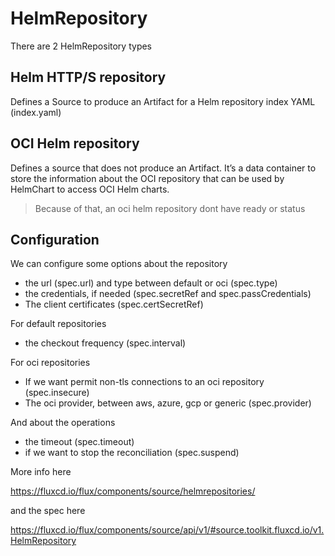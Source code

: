 # HelmRepository

There are 2 HelmRepository types

## Helm HTTP/S repository

Defines a Source to produce an Artifact for a Helm repository index YAML (index.yaml)

## OCI Helm repository

Defines a source that does not produce an Artifact. It’s a data container to store the information about the OCI repository that can be used by HelmChart to access OCI Helm charts.

> Because of that, an oci helm repository dont have ready or status

## Configuration

We can configure some options about the repository

- the url (spec.url) and type between default or oci (spec.type)
- the credentials, if needed (spec.secretRef and spec.passCredentials)
- The client certificates (spec.certSecretRef)

For default repositories

- the checkout frequency (spec.interval)

For oci repositories

- If we want permit non-tls connections to an oci repository (spec.insecure)
- The oci provider, between aws, azure, gcp or generic (spec.provider)

And about the operations

- the timeout (spec.timeout)
- if we want to stop the reconciliation (spec.suspend)

More info here

<https://fluxcd.io/flux/components/source/helmrepositories/>

and the spec here

<https://fluxcd.io/flux/components/source/api/v1/#source.toolkit.fluxcd.io/v1.HelmRepository>
